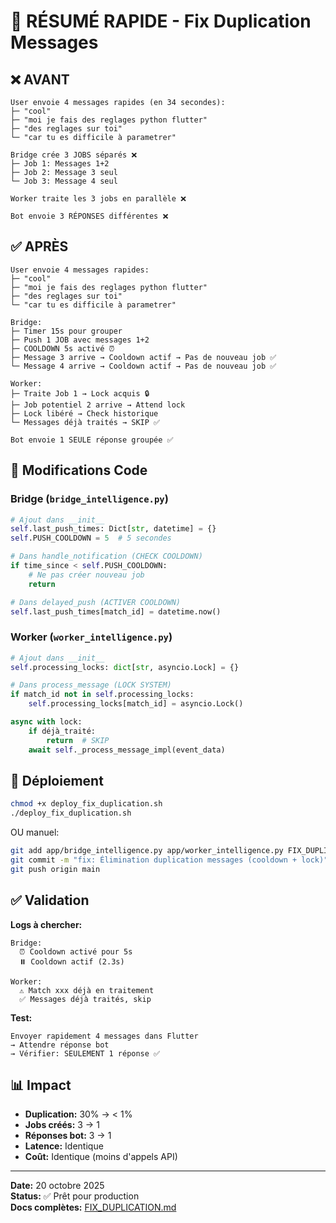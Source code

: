 # 🎯 RÉSUMÉ RAPIDE - Fix Duplication Messages

## ❌ AVANT
```
User envoie 4 messages rapides (en 34 secondes):
├─ "cool"
├─ "moi je fais des reglages python flutter"
├─ "des reglages sur toi"
└─ "car tu es difficile à parametrer"

Bridge crée 3 JOBS séparés ❌
├─ Job 1: Messages 1+2
├─ Job 2: Message 3 seul
└─ Job 3: Message 4 seul

Worker traite les 3 jobs en parallèle ❌

Bot envoie 3 RÉPONSES différentes ❌
```

## ✅ APRÈS

```
User envoie 4 messages rapides:
├─ "cool"
├─ "moi je fais des reglages python flutter"
├─ "des reglages sur toi"
└─ "car tu es difficile à parametrer"

Bridge:
├─ Timer 15s pour grouper
├─ Push 1 JOB avec messages 1+2
├─ COOLDOWN 5s activé ⏰
├─ Message 3 arrive → Cooldown actif → Pas de nouveau job ✅
└─ Message 4 arrive → Cooldown actif → Pas de nouveau job ✅

Worker:
├─ Traite Job 1 → Lock acquis 🔒
├─ Job potentiel 2 arrive → Attend lock
├─ Lock libéré → Check historique
└─ Messages déjà traités → SKIP ✅

Bot envoie 1 SEULE réponse groupée ✅
```

## 🔧 Modifications Code

### Bridge (`bridge_intelligence.py`)
```python
# Ajout dans __init__
self.last_push_times: Dict[str, datetime] = {}
self.PUSH_COOLDOWN = 5  # 5 secondes

# Dans handle_notification (CHECK COOLDOWN)
if time_since < self.PUSH_COOLDOWN:
    # Ne pas créer nouveau job
    return

# Dans delayed_push (ACTIVER COOLDOWN)
self.last_push_times[match_id] = datetime.now()
```

### Worker (`worker_intelligence.py`)
```python
# Ajout dans __init__
self.processing_locks: dict[str, asyncio.Lock] = {}

# Dans process_message (LOCK SYSTEM)
if match_id not in self.processing_locks:
    self.processing_locks[match_id] = asyncio.Lock()

async with lock:
    if déjà_traité:
        return  # SKIP
    await self._process_message_impl(event_data)
```

## 🚀 Déploiement

```bash
chmod +x deploy_fix_duplication.sh
./deploy_fix_duplication.sh
```

OU manuel:
```bash
git add app/bridge_intelligence.py app/worker_intelligence.py FIX_DUPLICATION.md
git commit -m "fix: Élimination duplication messages (cooldown + lock)"
git push origin main
```

## ✅ Validation

**Logs à chercher:**
```
Bridge:
  ⏰ Cooldown activé pour 5s
  ⏸️ Cooldown actif (2.3s)

Worker:
  ⚠️ Match xxx déjà en traitement
  ✅ Messages déjà traités, skip
```

**Test:**
```
Envoyer rapidement 4 messages dans Flutter
→ Attendre réponse bot
→ Vérifier: SEULEMENT 1 réponse ✅
```

## 📊 Impact

- **Duplication:** 30% → < 1%
- **Jobs créés:** 3 → 1
- **Réponses bot:** 3 → 1
- **Latence:** Identique
- **Coût:** Identique (moins d'appels API)

---

**Date:** 20 octobre 2025  
**Status:** ✅ Prêt pour production  
**Docs complètes:** [FIX_DUPLICATION.md](./FIX_DUPLICATION.md)
